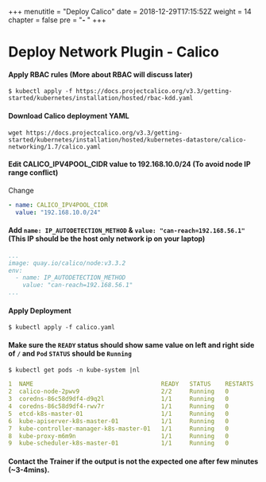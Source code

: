 +++
menutitle = "Deploy Calico"
date = 2018-12-29T17:15:52Z
weight = 14
chapter = false
pre = "<b>- </b>"
+++

# Deploy Network Plugin - Calico

#### Apply RBAC rules (More about RBAC will discuss later)
```shell
$ kubectl apply -f https://docs.projectcalico.org/v3.3/getting-started/kubernetes/installation/hosted/rbac-kdd.yaml
```

#### Download Calico deployment YAML
```
wget https://docs.projectcalico.org/v3.3/getting-started/kubernetes/installation/hosted/kubernetes-datastore/calico-networking/1.7/calico.yaml
```

#### Edit CALICO_IPV4POOL_CIDR value to 192.168.10.0/24 (To avoid node IP range conflict)
Change
```yaml
- name: CALICO_IPV4POOL_CIDR
  value: "192.168.10.0/24"
```

#### Add `name: IP_AUTODETECTION_METHOD` & `value: "can-reach=192.168.56.1"` (This IP should be the host only network ip on your laptop)
```yaml
...
image: quay.io/calico/node:v3.3.2
env:
  - name: IP_AUTODETECTION_METHOD
    value: "can-reach=192.168.56.1"
...
```

#### Apply Deployment
```shell
$ kubectl apply -f calico.yaml
```

#### Make sure the `READY` status should show same value on left and right side of `/` and  `Pod` `STATUS` should be `Running`
```shell
$ kubectl get pods -n kube-system |nl
```

```yaml
1  NAME                                    READY   STATUS    RESTARTS   AGE
2  calico-node-2pwv9                       2/2     Running   0          20m
3  coredns-86c58d9df4-d9q2l                1/1     Running   0          21m
4  coredns-86c58d9df4-rwv7r                1/1     Running   0          21m
5  etcd-k8s-master-01                      1/1     Running   0          20m
6  kube-apiserver-k8s-master-01            1/1     Running   0          20m
7  kube-controller-manager-k8s-master-01   1/1     Running   0          20m
8  kube-proxy-m6m9n                        1/1     Running   0          21m
9  kube-scheduler-k8s-master-01            1/1     Running   0          20m
```

#### Contact the Trainer if the output is not the expected one after few minutes (~3-4mins).
